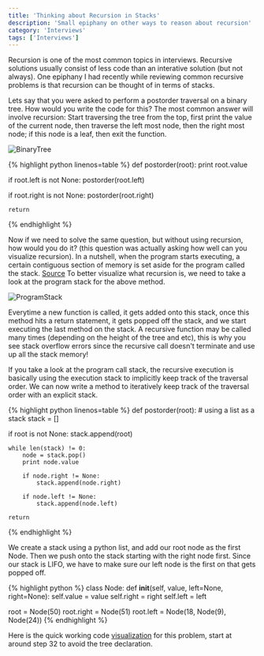 ```yaml
---
title: 'Thinking about Recursion in Stacks'
description: 'Small epiphany on other ways to reason about recursion'
category: 'Interviews'
tags: ['Interviews']
---
```


Recursion is one of the most common topics in interviews. Recursive solutions usually consist of less code than an interative solution (but not always).
One epiphany I had recently while reviewing common recursive problems is that recursion can be thought of in terms of stacks.

Lets say that you were asked to perform a postorder traversal on a binary tree. How would you write the code for this? The most common answer will involve recursion:
Start traversing the tree from the top, first print the value of the current node, then traverse the left most node, then the right most node; if this node is a leaf, then exit the function.

![BinaryTree](https://s3-us-west-2.amazonaws.com/nickma.com/BinaryTree.png)

{% highlight python linenos=table %}
def postorder(root):
print root.value
  
 if root.left is not None:
postorder(root.left)
  
 if root.right is not None:
postorder(root.right)

    return

{% endhighlight %}

Now if we need to solve the same question, but without using recursion, how would you do it? (this question was actually asking how well can you visualize recursion).
In a nutshell, when the program starts executing, a certain contiguous section of memory is set aside for the program called the stack. [Source](http://www.cs.umd.edu/class/sum2003/cmsc311/Notes/Mips/stack.html)
To better visualize what recursion is, we need to take a look at the program stack for the above method.

![ProgramStack](https://s3-us-west-2.amazonaws.com/nickma.com/ExecutionStack.png)

Everytime a new function is called, it gets added onto this stack, once this method hits a return statement, it gets popped off the stack, and we start executing the last method on the stack.
A recursive function may be called many times (depending on the height of the tree and etc), this is why you see stack overflow errors since the recursive call doesn't terminate and use up all the stack memory!

If you take a look at the program call stack, the recursive execution is basically using the execution stack to implicitly keep track of the traversal order.
We can now write a method to iteratively keep track of the traversal order with an explicit stack.

{% highlight python linenos=table %}
def postorder(root): # using a list as a stack
stack = []
  
 if root is not None:
stack.append(root)

    while len(stack) != 0:
        node = stack.pop()
        print node.value

        if node.right != None:
            stack.append(node.right)

        if node.left != None:
            stack.append(node.left)

    return

{% endhighlight %}

We create a stack using a python list, and add our root node as the first Node. Then we push onto the stack starting with the right node first. Since our stack is LIFO, we have to make sure our left node is the first on that gets popped off.

{% highlight python %}
class Node:
def **init**(self, value, left=None, right=None):
self.value = value
self.right = right
self.left = left

root = Node(50)
root.right = Node(51)
root.left = Node(18, Node(9), Node(24))
{% endhighlight %}

Here is the quick working code [visualization](<http://www.pythontutor.com/visualize.html#code=class+Node%3A%0A++++def+__init__(self,+value,+left%3DNone,+right%3DNone)%3A%0A++++++++self.value+%3D+value%0A++++++++self.right+%3D+right%0A++++++++self.left+%3D+left%0A%0Aroot+%3D+Node(50)%0Aroot.right+%3D+Node(51)%0Aroot.left+%3D+Node(18,+Node(9),+Node(24))%0A%0Adef+postorder(root)%3A%0A++++%23+using+a+list+as+a+stack%0A++++stack+%3D+%5B%5D%0A++++%0A++++if+root+is+not+None%3A%0A++++++++stack.append(root)%0A%0A++++while+len(stack)+!%3D+0%3A%0A++++++++node+%3D+stack.pop()%0A++++++++print+node.value%0A++++++++%0A++++++++if+node.right+!%3D+None%3A%0A++++++++++++stack.append(node.right)%0A++++++++%0A++++++++if+node.left+!%3D+None%3A%0A++++++++++++stack.append(node.left)%0A%0A%0A++++return%0A%0Apostorder(root)&mode=display&origin=opt-frontend.js&cumulative=false&heapPrimitives=false&drawParentPointers=false&textReferences=false&showOnlyOutputs=false&py=2&rawInputLstJSON=%5B%5D&curInstr=31>)
for this problem, start at around step 32 to avoid the tree declaration.
